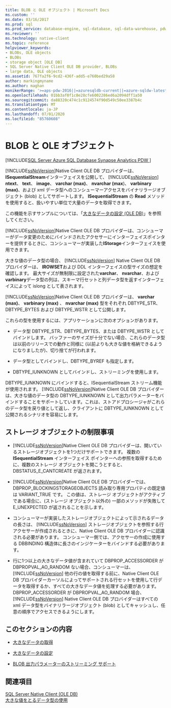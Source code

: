 ```yaml
---
title: BLOB と OLE オブジェクト | Microsoft Docs
ms.custom: ''
ms.date: 03/16/2017
ms.prod: sql
ms.prod_service: database-engine, sql-database, sql-data-warehouse, pdw
ms.reviewer: ''
ms.technology: native-client
ms.topic: reference
helpviewer_keywords:
- BLOBs, OLE objects
- BLOBs
- storage object [OLE DB]
- SQL Server Native Client OLE DB provider, BLOBs
- large data, OLE objects
ms.assetid: 767fa2f6-9cd2-436f-add5-e760bed29a58
author: markingmyname
ms.author: maghan
monikerRange: '>=aps-pdw-2016||=azuresqldb-current||=azure-sqldw-latest||>=sql-server-2016||=sqlallproducts-allversions||>=sql-server-linux-2017||=azuresqldb-mi-current'
ms.openlocfilehash: 01bb3af0f1c8e28cfe6002286ed6a2094dff1a50
ms.sourcegitcommit: da88320c474c1c9124574f90d549c50ee3387b4c
ms.translationtype: MT
ms.contentlocale: ja-JP
ms.lasthandoff: 07/01/2020
ms.locfileid: "85760608"
---
```

# <a name="blobs-and-ole-objects"></a>BLOB と OLE オブジェクト
[!INCLUDE[SQL Server Azure SQL Database Synapse Analytics PDW ](../../includes/applies-to-version/sql-asdb-asdbmi-asdw-pdw.md)]

  [!INCLUDE[ssNoVersion](../../includes/ssnoversion-md.md)]Native Client OLE DB プロバイダーは、 **ISequentialStream**インターフェイスを公開して、 [!INCLUDE[ssNoVersion](../../includes/ssnoversion-md.md)] **ntext**、 **text**、 **image**、 **varchar (max)**、 **nvarchar (max**)、 **varbinary (max)**、および xml データ型へのコンシューマーアクセスをバイナリラージオブジェクト (blob) としてサポートします。 **ISequentialStream** の **Read** メソッドを使用すると、扱いやすい単位で大量のデータを取得できます。  
  
 この機能を示すサンプルについては、「[大きなデータの設定 (OLE DB)](../../relational-databases/native-client-ole-db-how-to/set-large-data-ole-db.md)」を参照してください。  
  
 [!INCLUDE[ssNoVersion](../../includes/ssnoversion-md.md)]Native Client OLE DB プロバイダーは、コンシューマーがデータ変更のためにバインドされたアクセサーにインターフェイスポインターを提供するときに、コンシューマーが実装した**IStorage**インターフェイスを使用できます。  
  
 大きな値のデータ型の場合、 [!INCLUDE[ssNoVersion](../../includes/ssnoversion-md.md)] Native Client OLE DB プロバイダーは、 **IROWSET**および DDL インターフェイスの型サイズの想定を確認します。 最大サイズが無制限に設定された**varchar**、 **nvarchar**、および**varbinary**データ型の列は、スキーマ行セットと列データ型を返すインターフェイスによって islong として表されます。  
  
 [!INCLUDE[ssNoVersion](../../includes/ssnoversion-md.md)]Native Client OLE DB プロバイダーは、 **varchar (max)**、 **varbinary (max)** 、 **nvarchar (max)** 型をそれぞれ DBTYPE_STR、DBTYPE_BYTES および DBTYPE_WSTR として公開します。  
  
 これらの型を使用するには、アプリケーションに次のオプションがあります。  
  
-   データ型 DBTYPE_STR、DBTYPE_BYTES、または DBTYPE_WSTR としてバインドします。 バッファーのサイズが十分でない場合、これらのデータ型は以前のリリースでの動作と同様に (以前よりも大きな値を格納できるようになりましたが)、切り捨てが行われます。  
  
-   データ型としてバインドし、DBTYPE_BYREF も指定します。  
  
-   DBTYPE_IUNKNOWN としてバインドし、ストリーミングを使用します。  
  
 DBTYPE_IUNKNOWN にバインドすると、ISequentialStream ストリーム機能が使用されます。 [!INCLUDE[ssNoVersion](../../includes/ssnoversion-md.md)]Native Client OLE DB プロバイダーは、大きな値のデータ型の DBTYPE_IUNKNOWN として出力パラメーターをバインドすることをサポートしています。これは、ストアドプロシージャがこれらのデータ型を戻り値として返し、クライアントに DBTYPE_IUNKNOWN として公開されるシナリオを容易にします。  
  
## <a name="storage-object-limitations"></a>ストレージ オブジェクトの制限事項  
  
-   [!INCLUDE[ssNoVersion](../../includes/ssnoversion-md.md)]Native Client OLE DB プロバイダーは、開いているストレージオブジェクトを1つだけサポートできます。 複数の **ISequentialStream** インターフェイス ポインターへの参照を取得するために、複数のストレージ オブジェクトを開こうとすると、DBSTATUS_E_CANTCREATE が返されます。  
  
-   [!INCLUDE[ssNoVersion](../../includes/ssnoversion-md.md)]Native Client OLE DB プロバイダーでは、DBPROP_BLOCKINGSTORAGEOBJECTS 読み取り専用プロパティの既定値は VARIANT_TRUE です。 この値は、ストレージ オブジェクトがアクティブである場合に、(ストレージ オブジェクト以外の) 一部のメソッドが失敗して E_UNEXPECTED が返されることを示します。  
  
-   コンシューマーが実装したストレージオブジェクトによって示されるデータの長さは、 [!INCLUDE[ssNoVersion](../../includes/ssnoversion-md.md)] ストレージオブジェクトを参照する行アクセサーが作成されるときに、Native Client OLE DB プロバイダーに認識される必要があります。 コンシューマー側では、アクセサーの作成に使用する DBBINDING 構造体に長さのインジケーターをバインドする必要があります。  
  
-   行に1つ以上の大きなデータ値が含まれていて DBPROP_ACCESSORDER が DBPROPVAL_AO_RANDOM ない場合、コンシューマーは、 [!INCLUDE[ssNoVersion](../../includes/ssnoversion-md.md)] 他の行の値を取得する前に、Native Client OLE DB プロバイダーカーソルによってサポートされる行セットを使用して行データを取得するか、すべての大きなデータ値を処理する必要があります。 DBPROP_ACCESSORDER が DBPROPVAL_AO_RANDOM 場合、 [!INCLUDE[ssNoVersion](../../includes/ssnoversion-md.md)] Native Client OLE DB プロバイダーはすべての xml データ型をバイナリラージオブジェクト (blob) としてキャッシュし、任意の順序でアクセスできるようにします。  
  
## <a name="in-this-section"></a>このセクションの内容  
  
-   [大きなデータの取得](../../relational-databases/native-client-ole-db-blobs/getting-large-data.md)  
  
-   [大きなデータの設定](../../relational-databases/native-client-ole-db-blobs/setting-large-data.md)  
  
-   [BLOB 出力パラメーターのストリーミング サポート](../../relational-databases/native-client-ole-db-blobs/streaming-support-for-blob-output-parameters.md)  
  
## <a name="see-also"></a>関連項目  
 [SQL Server Native Client &#40;OLE DB&#41;](../../relational-databases/native-client/ole-db/sql-server-native-client-ole-db.md)   
 [大きな値をとるデータ型の使用](../../relational-databases/native-client/features/using-large-value-types.md)  
  
  
